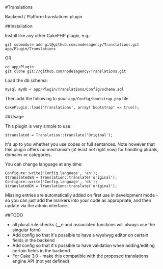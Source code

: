 #Translations

Backend / Platform translations plugin

##Installation

Install like any other CakePHP plugin, e.g.:

    git submodule add git@github.com:nodesagency/Translations.git app/Plugin/Translations

OR

    cd app/Plugin
    git clone git://github.com/nodesagency/Translations.git

Load the db schema:

	mysql mydb < app/Plugin/Translations/Config/schema.sql

Then add the following to your `app/Config/bootstrap.php` file

	CakePlugin::load('Translations', array('bootstrap' => true));

##Usage

This plugin is very simple to use:

	$translated = Translation::translate('Original');

It's up to you whether you use codes or full sentances. Note however that this plugin offers no mechanism
(at least not right now) for handling plurals, domains or categories.

You can change language at any time:

	Configure::write('Config.language', 'en');
	$translatedEN = Translation::translate('original');
	Configure::write('Config.language', 'dk');
	$translatedDK = Translation::translate('original');

Missing entries are automatically added on first use in development mode - so you can just add the markers
into your code as appropriate, and then update via the admin interface.

##TODO

 * all plural rule checks (__n and associated functions will always use the singular form)
 * Add config so that it's possible to have a wysiwyg editor on certain fields in the backend
 * Add config so that it's possible to have validation when adding/editing certain fields in the backend
 * For Cake 3.0 - make this compatible with the proposed translations engine API (not yet defined)
